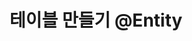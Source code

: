 ---
layout: single
title: "테이블 만들기 @Entity"
excerpt: "SQL문없이 Java코드로 테이블 만들기"
categories: SpringBoot
tag: SpringBoot
toc: true
published: true
---